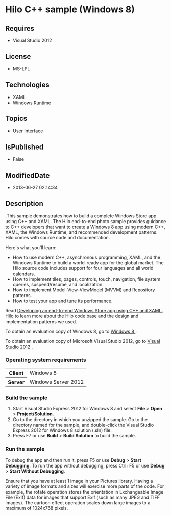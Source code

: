 # Hilo C++ sample (Windows 8)
## Requires
* Visual Studio 2012
## License
* MS-LPL
## Technologies
* XAML
* Windows Runtime
## Topics
* User Interface
## IsPublished
* False
## ModifiedDate
* 2013-06-27 02:14:34
## Description

<div id="mainSection">
<p><a href="http://go.microsoft.com/fwlink/p/?linkid=259136"><img src="/windowsapps/site/view/file/89494/1/image.png" alt="" align="middle">
</a>This sample demonstrates how to build a complete Windows Store app using C&#43;&#43; and XAML. The Hilo end-to-end photo sample provides guidance to C&#43;&#43; developers that want to create a Windows 8 app using modern C&#43;&#43;, XAML, the Windows Runtime, and recommended
 development patterns. Hilo comes with source code and documentation. </p>
<p>Here's what you'll learn: </p>
<ul>
<li>How to use modern C&#43;&#43;, asynchronous programming, XAML, and the Windows Runtime to build a world-ready app for the global market. The Hilo source code includes support for four languages and all world calendars.
</li><li>How to implement tiles, pages, controls, touch, navigation, file system queries, suspend/resume, and localization.
</li><li>How to implement Model-View-ViewModel (MVVM) and Repository patterns. </li><li>How to test your app and tune its performance. </li></ul>
<p></p>
<p>Read <a href="http://go.microsoft.com/fwlink/?linkid=266430">Developing an end-to-end Windows Store app using C&#43;&#43; and XAML: Hilo</a> to learn more about the Hilo code base and the design and implementation patterns we used.</p>
<p>To obtain an evaluation copy of Windows&nbsp;8, go to <a href="http://go.microsoft.com/fwlink/p/?linkid=241655">
Windows&nbsp;8 </a>. </p>
<p>To obtain an evaluation copy of Microsoft Visual Studio&nbsp;2012, go to <a href="http://go.microsoft.com/fwlink/p/?linkid=241656">
Visual Studio&nbsp;2012 </a>. </p>
<h3>Operating system requirements</h3>
<table>
<tbody>
<tr>
<th>Client</th>
<td><dt>Windows&nbsp;8 </dt></td>
</tr>
<tr>
<th>Server</th>
<td><dt>Windows Server&nbsp;2012 </dt></td>
</tr>
</tbody>
</table>
<h3>Build the sample</h3>
<ol>
<li>Start Visual Studio Express&nbsp;2012 for Windows&nbsp;8 and select <b>File</b> &gt; <b>
Open</b> &gt; <b>Project/Solution</b>. </li><li>Go to the directory in which you unzipped the sample. Go to the directory named for the sample, and double-click the Visual Studio Express&nbsp;2012 for Windows&nbsp;8 solution (.sln) file.
</li><li>Press F7 or use <b>Build</b> &gt; <b>Build Solution</b> to build the sample. </li></ol>
<h3>Run the sample</h3>
<p>To debug the app and then run it, press F5 or use <b>Debug</b> &gt; <b>Start Debugging</b>. To run the app without debugging, press Ctrl&#43;F5 or use
<b>Debug</b> &gt; <b>Start Without Debugging</b>. </p>
<p>Ensure that you have at least 1 image in your Pictures library. Having a variety of image formats and sizes will exercise more parts of the code. For example, the rotate operation stores the orientation in Exchangeable Image File (Exif) data for images that
 support Exif (such as many JPEG and TIFF images). The cartoon effect operation scales down large images to a maximum of 1024x768 pixels.
</p>
</div>
